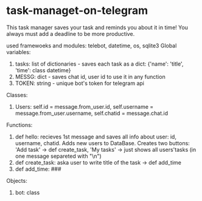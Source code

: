 # task-managet-on-telegram
This task manager saves your task and reminds you about it in time! You always must add a deadline to be more productive. 

used framewoeks and modules: telebot, datetime, os, sqlite3
Global variables: 
1) tasks: list of dictionaries - saves each task as a dict: {'name': 'title', 'time': class datetime}
2) MESSG: dict - saves chat id, user id to use it in any function
3) TOKEN: string - unique bot's token for telegram api

Classes:
1) Users: self.id = message.from_user.id, self.username = message.from_user.username, self.chatid = message.chat.id

Functions:
1) def hello: recieves 1st message and saves all info about user: id, username, chatid. Adds new users to DataBase. Creates two buttons: 'Add task' -> def create_task, 'My tasks' -> just shows all users'tasks (in one message separeted with "\n")
2) def create_task: aska user to write title of the task -> def add_time
3) def add_time: ###

Objects:
1) bot: class 
